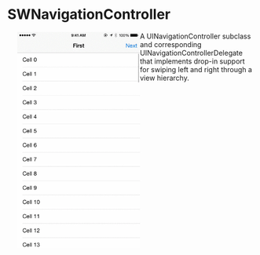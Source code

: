 SWNavigationController
======================

<img src="DemoAssets/SWScreenRecord.gif" align="left" height="440" width="250" style="margin-left:20px;">

A UINavigationController subclass and corresponding UINavigationControllerDelegate that implements drop-in support for swiping left and right through a view hierarchy.
